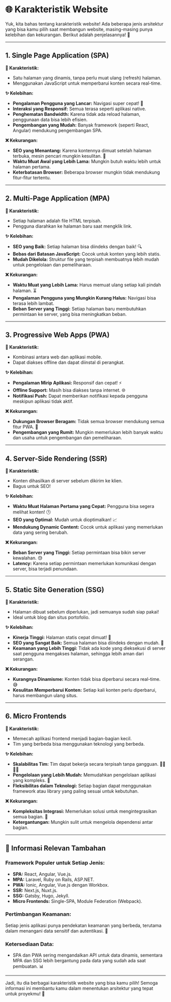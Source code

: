# 🌐 Karakteristik Website

Yuk, kita bahas tentang karakteristik website! Ada beberapa jenis arsitektur yang bisa kamu pilih saat membangun website, masing-masing punya kelebihan dan kekurangan. Berikut adalah penjelasannya! 🚀

---

## 1. Single Page Application (SPA)

**📝 Karakteristik:**
- Satu halaman yang dinamis, tanpa perlu muat ulang (refresh) halaman.
- Menggunakan JavaScript untuk memperbarui konten secara real-time.

**✨ Kelebihan:**
- **Pengalaman Pengguna yang Lancar:** Navigasi super cepat! 🚀
- **Interaksi yang Responsif:** Semua terasa seperti aplikasi native.
- **Penghematan Bandwidth:** Karena tidak ada reload halaman, penggunaan data bisa lebih efisien.
- **Pengembangan yang Mudah:** Banyak framework (seperti React, Angular) mendukung pengembangan SPA.

**❌ Kekurangan:**
- **SEO yang Menantang:** Karena kontennya dimuat setelah halaman terbuka, mesin pencari mungkin kesulitan. 🤔
- **Waktu Muat Awal yang Lebih Lama:** Mungkin butuh waktu lebih untuk halaman pertama.
- **Keterbatasan Browser:** Beberapa browser mungkin tidak mendukung fitur-fitur tertentu.

---

## 2. Multi-Page Application (MPA)

**📝 Karakteristik:**
- Setiap halaman adalah file HTML terpisah.
- Pengguna diarahkan ke halaman baru saat mengklik link.

**✨ Kelebihan:**
- **SEO yang Baik:** Setiap halaman bisa diindeks dengan baik! 🔍
- **Bebas dari Batasan JavaScript:** Cocok untuk konten yang lebih statis.
- **Mudah Dikelola:** Struktur file yang terpisah membuatnya lebih mudah untuk pengelolaan dan pemeliharaan.

**❌ Kekurangan:**
- **Waktu Muat yang Lebih Lama:** Harus memuat ulang setiap kali pindah halaman. ⏳
- **Pengalaman Pengguna yang Mungkin Kurang Halus:** Navigasi bisa terasa lebih lambat.
- **Beban Server yang Tinggi:** Setiap halaman baru membutuhkan permintaan ke server, yang bisa meningkatkan beban.

---

## 3. Progressive Web Apps (PWA)

**📝 Karakteristik:**
- Kombinasi antara web dan aplikasi mobile.
- Dapat diakses offline dan dapat diinstal di perangkat.

**✨ Kelebihan:**
- **Pengalaman Mirip Aplikasi:** Responsif dan cepat! ⚡
- **Offline Support:** Masih bisa diakses tanpa internet. 🌐
- **Notifikasi Push:** Dapat memberikan notifikasi kepada pengguna meskipun aplikasi tidak aktif.

**❌ Kekurangan:**
- **Dukungan Browser Beragam:** Tidak semua browser mendukung semua fitur PWA. 📱
- **Pengembangan yang Rumit:** Mungkin memerlukan lebih banyak waktu dan usaha untuk pengembangan dan pemeliharaan.

---

## 4. Server-Side Rendering (SSR)

**📝 Karakteristik:**
- Konten dihasilkan di server sebelum dikirim ke klien.
- Bagus untuk SEO!

**✨ Kelebihan:**
- **Waktu Muat Halaman Pertama yang Cepat:** Pengguna bisa segera melihat konten! 🕒
- **SEO yang Optimal:** Mudah untuk dioptimalkan! 📈
- **Mendukung Dynamic Content:** Cocok untuk aplikasi yang memerlukan data yang sering berubah.

**❌ Kekurangan:**
- **Beban Server yang Tinggi:** Setiap permintaan bisa bikin server kewalahan. 😓
- **Latency:** Karena setiap permintaan memerlukan komunikasi dengan server, bisa terjadi penundaan.

---

## 5. Static Site Generation (SSG)

**📝 Karakteristik:**
- Halaman dibuat sebelum diperlukan, jadi semuanya sudah siap pakai!
- Ideal untuk blog dan situs portofolio.

**✨ Kelebihan:**
- **Kinerja Tinggi:** Halaman statis cepat dimuat! 💨
- **SEO yang Sangat Baik:** Semua halaman bisa diindeks dengan mudah. 🌟
- **Keamanan yang Lebih Tinggi:** Tidak ada kode yang dieksekusi di server saat pengguna mengakses halaman, sehingga lebih aman dari serangan.

**❌ Kekurangan:**
- **Kurangnya Dinamisme:** Konten tidak bisa diperbarui secara real-time. 😅
- **Kesulitan Memperbarui Konten:** Setiap kali konten perlu diperbarui, harus membangun ulang situs.

---

## 6. Micro Frontends

**📝 Karakteristik:**
- Memecah aplikasi frontend menjadi bagian-bagian kecil.
- Tim yang berbeda bisa menggunakan teknologi yang berbeda.

**✨ Kelebihan:**
- **Skalabilitas Tim:** Tim dapat bekerja secara terpisah tanpa gangguan. 👩‍💻👨‍💻
- **Pengelolaan yang Lebih Mudah:** Memudahkan pengelolaan aplikasi yang kompleks. 🔧
- **Fleksibilitas dalam Teknologi:** Setiap bagian dapat menggunakan framework atau library yang paling sesuai untuk kebutuhan.

**❌ Kekurangan:**
- **Kompleksitas Integrasi:** Memerlukan solusi untuk mengintegrasikan semua bagian. 🔄
- **Ketergantungan:** Mungkin sulit untuk mengelola dependensi antar bagian.

---

## 🔧 Informasi Relevan Tambahan

### Framework Populer untuk Setiap Jenis:
- **SPA:** React, Angular, Vue.js.
- **MPA:** Laravel, Ruby on Rails, ASP.NET.
- **PWA:** Ionic, Angular, Vue.js dengan Workbox.
- **SSR:** Next.js, Nuxt.js.
- **SSG:** Gatsby, Hugo, Jekyll.
- **Micro Frontends:** Single-SPA, Module Federation (Webpack).

### Pertimbangan Keamanan:
Setiap jenis aplikasi punya pendekatan keamanan yang berbeda, terutama dalam menangani data sensitif dan autentikasi. 🔐

### Ketersediaan Data:
- SPA dan PWA sering mengandalkan API untuk data dinamis, sementara MPA dan SSG lebih bergantung pada data yang sudah ada saat pembuatan. 📊

---

Jadi, itu dia berbagai karakteristik website yang bisa kamu pilih! Semoga informasi ini membantu kamu dalam menentukan arsitektur yang tepat untuk proyekmu! 🎉

